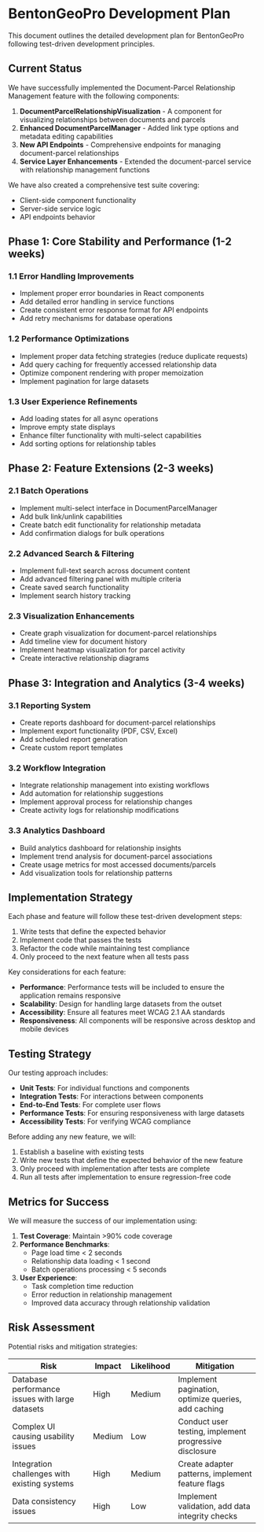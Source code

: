 # BentonGeoPro Development Plan

This document outlines the detailed development plan for BentonGeoPro following test-driven development principles.

## Current Status

We have successfully implemented the Document-Parcel Relationship Management feature with the following components:

1. **DocumentParcelRelationshipVisualization** - A component for visualizing relationships between documents and parcels
2. **Enhanced DocumentParcelManager** - Added link type options and metadata editing capabilities
3. **New API Endpoints** - Comprehensive endpoints for managing document-parcel relationships
4. **Service Layer Enhancements** - Extended the document-parcel service with relationship management functions

We have also created a comprehensive test suite covering:
- Client-side component functionality
- Server-side service logic
- API endpoints behavior

## Phase 1: Core Stability and Performance (1-2 weeks)

### 1.1 Error Handling Improvements
- Implement proper error boundaries in React components
- Add detailed error handling in service functions
- Create consistent error response format for API endpoints
- Add retry mechanisms for database operations

### 1.2 Performance Optimizations
- Implement proper data fetching strategies (reduce duplicate requests)
- Add query caching for frequently accessed relationship data
- Optimize component rendering with proper memoization
- Implement pagination for large datasets

### 1.3 User Experience Refinements
- Add loading states for all async operations
- Improve empty state displays
- Enhance filter functionality with multi-select capabilities
- Add sorting options for relationship tables

## Phase 2: Feature Extensions (2-3 weeks)

### 2.1 Batch Operations
- Implement multi-select interface in DocumentParcelManager
- Add bulk link/unlink capabilities
- Create batch edit functionality for relationship metadata
- Add confirmation dialogs for bulk operations

### 2.2 Advanced Search & Filtering
- Implement full-text search across document content
- Add advanced filtering panel with multiple criteria
- Create saved search functionality
- Implement search history tracking

### 2.3 Visualization Enhancements
- Create graph visualization for document-parcel relationships
- Add timeline view for document history
- Implement heatmap visualization for parcel activity
- Create interactive relationship diagrams

## Phase 3: Integration and Analytics (3-4 weeks)

### 3.1 Reporting System
- Create reports dashboard for document-parcel relationships
- Implement export functionality (PDF, CSV, Excel)
- Add scheduled report generation
- Create custom report templates

### 3.2 Workflow Integration
- Integrate relationship management into existing workflows
- Add automation for relationship suggestions
- Implement approval process for relationship changes
- Create activity logs for relationship modifications

### 3.3 Analytics Dashboard
- Build analytics dashboard for relationship insights
- Implement trend analysis for document-parcel associations
- Create usage metrics for most accessed documents/parcels
- Add visualization tools for relationship patterns

## Implementation Strategy

Each phase and feature will follow these test-driven development steps:

1. Write tests that define the expected behavior
2. Implement code that passes the tests
3. Refactor the code while maintaining test compliance
4. Only proceed to the next feature when all tests pass

Key considerations for each feature:

- **Performance**: Performance tests will be included to ensure the application remains responsive
- **Scalability**: Design for handling large datasets from the outset
- **Accessibility**: Ensure all features meet WCAG 2.1 AA standards
- **Responsiveness**: All components will be responsive across desktop and mobile devices

## Testing Strategy

Our testing approach includes:

- **Unit Tests**: For individual functions and components
- **Integration Tests**: For interactions between components
- **End-to-End Tests**: For complete user flows
- **Performance Tests**: For ensuring responsiveness with large datasets
- **Accessibility Tests**: For verifying WCAG compliance

Before adding any new feature, we will:
1. Establish a baseline with existing tests
2. Write new tests that define the expected behavior of the new feature
3. Only proceed with implementation after tests are complete
4. Run all tests after implementation to ensure regression-free code

## Metrics for Success

We will measure the success of our implementation using:

1. **Test Coverage**: Maintain >90% code coverage
2. **Performance Benchmarks**: 
   - Page load time < 2 seconds
   - Relationship data loading < 1 second
   - Batch operations processing < 5 seconds
3. **User Experience**:
   - Task completion time reduction
   - Error reduction in relationship management
   - Improved data accuracy through relationship validation

## Risk Assessment

Potential risks and mitigation strategies:

| Risk | Impact | Likelihood | Mitigation |
|------|--------|------------|------------|
| Database performance issues with large datasets | High | Medium | Implement pagination, optimize queries, add caching |
| Complex UI causing usability issues | Medium | Low | Conduct user testing, implement progressive disclosure |
| Integration challenges with existing systems | High | Medium | Create adapter patterns, implement feature flags |
| Data consistency issues | High | Low | Implement validation, add data integrity checks |
